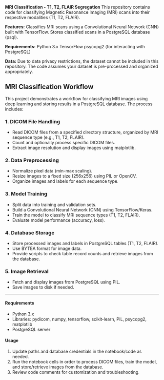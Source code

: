 **MRI Classification - T1, T2, FLAIR Segregation**
This repository contains code for classifying Magnetic Resonance Imaging (MRI) scans into their respective modalities (T1, T2, FLAIR).

**Features:**
Classifies MRI scans using a Convolutional Neural Network (CNN) built with TensorFlow.
Stores classified scans in a PostgreSQL database (psql).

**Requirements:**
Python 3.x
TensorFlow
psycopg2 (for interacting with PostgreSQL)

**Data:**
Due to data privacy restrictions, the dataset cannot be included in this repository.
The code assumes your dataset is pre-processed and organized appropriately.

## MRI Classification Workflow

This project demonstrates a workflow for classifying MRI images using deep learning and storing results in a PostgreSQL database. The process includes:

### 1. DICOM File Handling
- Read DICOM files from a specified directory structure, organized by MRI sequence type (e.g., T1, T2, FLAIR).
- Count and optionally process specific DICOM files.
- Extract image resolution and display images using matplotlib.

### 2. Data Preprocessing
- Normalize pixel data (min-max scaling).
- Resize images to a fixed size (256x256) using PIL or OpenCV.
- Organize images and labels for each sequence type.

### 3. Model Training
- Split data into training and validation sets.
- Build a Convolutional Neural Network (CNN) using TensorFlow/Keras.
- Train the model to classify MRI sequence types (T1, T2, FLAIR).
- Evaluate model performance (accuracy, loss).

### 4. Database Storage
- Store processed images and labels in PostgreSQL tables (T1, T2, FLAIR).
- Use BYTEA format for image data.
- Provide scripts to check table record counts and retrieve images from the database.

### 5. Image Retrieval
- Fetch and display images from PostgreSQL using PIL.
- Save images to disk if needed.

---

#### Requirements
- Python 3.x
- Libraries: pydicom, numpy, tensorflow, scikit-learn, PIL, psycopg2, matplotlib
- PostgreSQL server

#### Usage
1. Update paths and database credentials in the notebook/code as needed.
2. Run the notebook cells in order to process DICOM files, train the model, and store/retrieve images from the database.
3. Review code comments for customization and troubleshooting.
